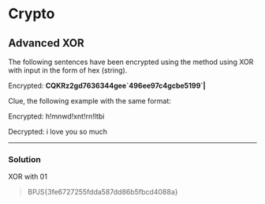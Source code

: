 # Crypto

## Advanced XOR

The following sentences have been encrypted using the method using XOR with input in the form of hex (string).

Encrypted: **CQKRz2gd7636344gee\`496ee97c4gcbe5199`|**

Clue, the following example with the same format:

Encrypted: h!mnwd!xnt!rn!ltbi

Decrypted: i love you so much

---

### Solution

XOR with 01

>BPJS{3fe6727255fdda587dd86b5fbcd4088a}